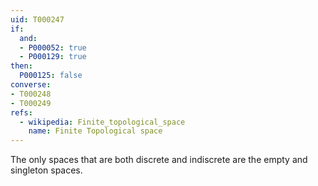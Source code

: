 ```yaml
---
uid: T000247
if:
  and:
  - P000052: true
  - P000129: true
then:
  P000125: false
converse:
- T000248
- T000249
refs:
  - wikipedia: Finite_topological_space
    name: Finite Topological space
---
```


The only spaces that are both discrete and indiscrete are the
empty and singleton spaces.
